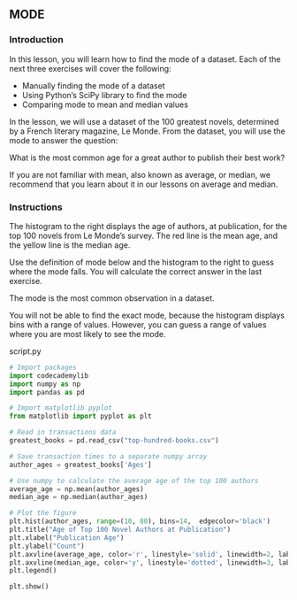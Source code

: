 ## MODE

### Introduction

In this lesson, you will learn how to find the mode of a dataset. Each of the next three exercises will cover the following:

* Manually finding the mode of a dataset
* Using Python’s SciPy library to find the mode
* Comparing mode to mean and median values

In the lesson, we will use a dataset of the 100 greatest novels, determined by a French literary magazine, Le Monde. From the dataset, you will use the mode to answer the question:

What is the most common age for a great author to publish their best work?

If you are not familiar with mean, also known as average, or median, we recommend that you learn about it in our lessons on average and median.

### Instructions

The histogram to the right displays the age of authors, at publication, for the top 100 novels from Le Monde’s survey. The red line is the mean age, and the yellow line is the median age.

Use the definition of mode below and the histogram to the right to guess where the mode falls. You will calculate the correct answer in the last exercise.

The mode is the most common observation in a dataset.

You will not be able to find the exact mode, because the histogram displays bins with a range of values. However, you can guess a range of values where you are most likely to see the mode.

script.py
```python
# Import packages
import codecademylib
import numpy as np
import pandas as pd

# Import matplotlib pyplot
from matplotlib import pyplot as plt

# Read in transactions data
greatest_books = pd.read_csv("top-hundred-books.csv")

# Save transaction times to a separate numpy array
author_ages = greatest_books['Ages']

# Use numpy to calculate the average age of the top 100 authors
average_age = np.mean(author_ages)
median_age = np.median(author_ages)

# Plot the figure
plt.hist(author_ages, range=(10, 80), bins=14,  edgecolor='black')
plt.title("Age of Top 100 Novel Authors at Publication")
plt.xlabel("Publication Age")
plt.ylabel("Count")
plt.axvline(average_age, color='r', linestyle='solid', linewidth=2, label="mean")
plt.axvline(median_age, color='y', linestyle='dotted', linewidth=3, label="median")
plt.legend()

plt.show()
```
